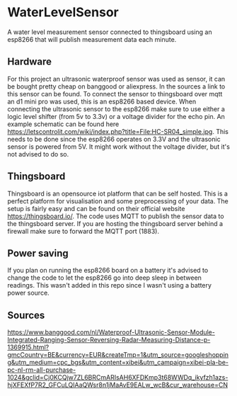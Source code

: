 # WaterLevelSensor
A water level measurement sensor connected to thingsboard using an esp8266 that will publish measurement data each minute.

## Hardware
For this project an ultrasonic waterproof sensor was used as sensor, it can be bought pretty cheap on banggood or aliexpress. In the sources a link to this sensor can be found.
To connect the sensor to thingsboard over mqtt an d1 mini pro was used, this is an esp8266 based device.
When connecting the ultrasonic sensor to the esp8266 make sure to use either a logic level shifter (from 5v to 3.3v) or a voltage divider for the echo pin. An example schematic can be found here https://letscontrolit.com/wiki/index.php?title=File:HC-SR04_simple.jpg. This needs to be done since the esp8266 operates on 3.3V and the ultrasonic sensor is powered from 5V. It might work without the voltage divider, but it's not advised to do so.

## Thingsboard
Thingsboard is an opensource iot platform that can be self hosted. This is a perfect platform for visualisation and some preprocessing of your data. The setup is fairly easy and can be found on their official website https://thingsboard.io/.
The code uses MQTT to publish the sensor data to the thingsboard server. If you are hosting the thingsboard server behind a firewall make sure to forward the MQTT port (1883).

## Power saving
If you plan on running the esp8266 board on a battery it's advised to change the code to let the esp8266 go into deep sleep in between readings. This wasn't added in this repo since I wasn't using a battery power source.

## Sources 
https://www.banggood.com/nl/Waterproof-Ultrasonic-Sensor-Module-Integrated-Ranging-Sensor-Reversing-Radar-Measuring-Distance-p-1369915.html?gmcCountry=BE&currency=EUR&createTmp=1&utm_source=googleshopping&utm_medium=cpc_bgs&utm_content=xibei&utm_campaign=xibei-pla-be-pc-nl-rm-all-purchase-1024&gclid=Cj0KCQjw7ZL6BRCmARIsAH6XFDKmp3t68WWDq_ikyfzh1azs-hjXFEXfP7R2_GFCuLQIAaQWsr8n1jMaAvE9EALw_wcB&cur_warehouse=CN
